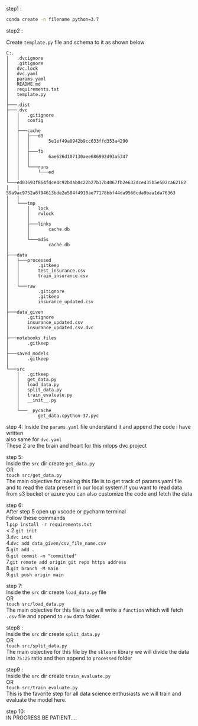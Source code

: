 step1 :
``` bash
conda create -n filename python=3.7
```

step2 :

Create ```template.py``` file and schema to it as shown below

```
C:.
│   .dvcignore
│   .gitignore
│   dvc.lock
│   dvc.yaml
│   params.yaml
│   README.md
│   requirements.txt
│   template.py
│
├───.dist
├───.dvc
│   │   .gitignore
│   │   config
│   │
│   ├───cache
│   │   ├───d0
│   │   │       5e1ef49a0942b9cc633ffd353a4290
│   │   │
│   │   ├───fb
│   │   │       6ae626d107130aee686992d93a5347
│   │   │
│   │   └───runs
│   │       └───ed
│   │           └───ed03693f864fdce4c92bdab0c22b27b17b4067fb2e632dce435b5e502ca62162
│   │                   59a9ac9752a6f94613bde2e584f4910ae77178bbf44da9566cda9baa1da76363
│   │
│   └───tmp
│       │   lock
│       │   rwlock
│       │
│       ├───links
│       │       cache.db
│       │
│       └───md5s
│               cache.db
│
├───data
│   ├───processed
│   │       .gitkeep
│   │       test_insurance.csv
│   │       train_insurance.csv
│   │
│   └───raw
│           .gitignore
│           .gitkeep
│           insurance_updated.csv
│
├───data_given
│       .gitignore
│       insurance_updated.csv
│       insurance_updated.csv.dvc
│
├───notebooks files
│       .gitkeep
│
├───saved_models
│       .gitkeep
│
└───src
    │   .gitkeep
    │   get_data.py
    │   load_data.py
    │   split_data.py
    │   train_evaluate.py
    │   __init__.py
    │
    └───__pycache__
            get_data.cpython-37.pyc
```
step 4:
Inside the ```params.yaml``` file understand it and append the code i have written <br>
also same for ```dvc.yaml```<br>
These 2 are the brain and heart for this mlops dvc project<br>

step 5:<br> 
Inside the ```src``` dir create ```get_data.py```<br>
OR<br>
```touch src/get_data.py```<br>
The main objective for making this file is to get track of params.yaml file and to read the data present in our local system.If you want to read data from s3 bucket or azure you can also customize the code and fetch the data<br>

step 6:<br>
After step 5 open up vscode or pycharm terminal<br>
Follow these commands<br>
1.```pip install -r requirements.txt```<br><
2.```git init```<br>
3.```dvc init```<br>
4.```dvc add data_given/csv_file_name.csv```<br>
5.```git add .```<br>
6.```git commit -m "committed"```<br>
7.```git remote add origin git repo https address```<br>
8.```git branch -M main```<br>
9.```git push origin main```<br>

step 7:<br>
Inside the ```src``` dir create ```load_data.py``` file<br>
OR<br>
```touch src/load_data.py```<br>
The main objective for this file is we will write a ```function``` which will fetch ```.csv``` file and append to ```raw``` data folder.<br>

step8 :<br>
Inside the ```src``` dir create ```split_data.py```<br>
OR <br>
```touch src/split_data.py```<br>
The main objective for this file by the ```sklearn``` library we will divide the data into ```75:25``` ratio and then append to ```processed``` folder <br>

step9 :<br>
Inside the ```src``` dir create ```train_evaluate.py```<br>
OR<br>
```touch src/train_evaluate.py```<br>
This is the favorite step for all data science enthusiasts we will train and evaluate the model here.<br>

step 10:<br>
IN PROGRESS BE PATIENT....<br>


